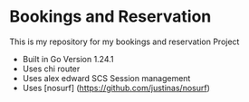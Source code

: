 # Bookings and Reservation

This is my repository for my bookings and reservation Project

- Built in Go Version 1.24.1
- Uses chi router
- Uses alex edward SCS Session management
- Uses [nosurf] (https://github.com/justinas/nosurf)
